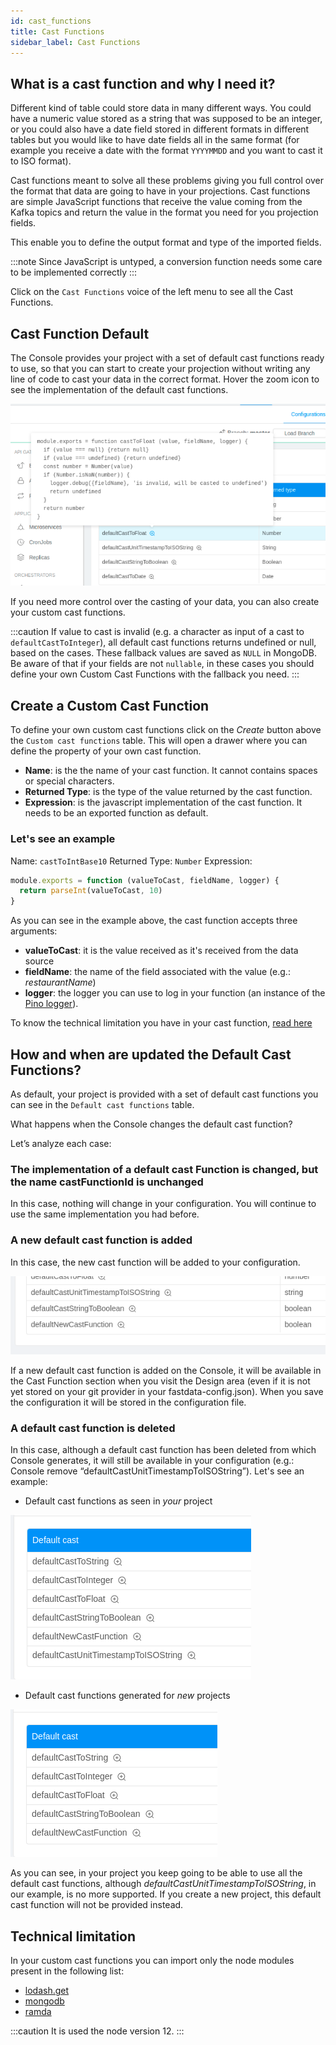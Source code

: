 ```yaml
---
id: cast_functions
title: Cast Functions
sidebar_label: Cast Functions
---
```


## What is a cast function and why I need it?

Different kind of table could store data in many different ways.
You could have a numeric value stored as a string that was supposed to be an integer, or you could also have a date field stored in different formats in different tables but you would like to have date fields all in the same format (for example you receive a date with the format `YYYYMMDD` and you want to cast it to ISO format).

Cast functions meant to solve all these problems giving you full control over the format that data are going to have in your projections.
Cast functions are simple JavaScript functions that receive the value coming from the Kafka topics and return the value in the format you need for you projection fields.

This enable you to define the output format and type of the imported fields.

:::note
Since JavaScript is untyped, a conversion function needs some care to be implemented correctly
:::

Click on the `Cast Functions` voice of the left menu to see all the Cast Functions.

## Cast Function Default

The Console provides your project with a set of default cast functions ready to use, so that you can start to create your projection without writing any line of code to cast your data in the correct format. Hover the zoom icon to see the implementation of the default cast functions.

![Default cast functions implementation](img/fastdata-default-castfunction-zoom.png)

If you need more control over the casting of your data, you can also create your custom cast functions.

:::caution
If value to cast is invalid (e.g. a character as input of a cast to `defaultCastToInteger`), all default cast functions returns undefined or null, based on the cases. These fallback values are saved as `NULL` in MongoDB.   
Be aware of that if your fields are not `nullable`, in these cases you should define your own Custom Cast Functions with the fallback you need.
:::

## Create a Custom Cast Function

To define your own custom cast functions click on the *Create* button above the `Custom cast functions` table. This will open a drawer where you can define the property of your own cast function.

- **Name**: is the the name of your cast function. It cannot contains spaces or special characters.
- **Returned Type**: is the type of the value returned by the cast function.
- **Expression**: is the javascript implementation of the cast function. It needs to be an exported function as default.

### Let's see an example

Name: `castToIntBase10`
Returned Type: `Number`
Expression: 

```javascript
module.exports = function (valueToCast, fieldName, logger) {
  return parseInt(valueToCast, 10)
}
```

As you can see in the example above, the cast function accepts three arguments:

- **valueToCast**: it is the value received as it's received from the data source
- **fieldName**: the name of the field associated with the value (e.g.: *restaurantName*)
- **logger**: the logger you can use to log in your function (an instance of the [Pino logger](https://github.com/pinojs/pino)).

To know the technical limitation you have in your cast function, [read here](./cast_functions#technical-limitation)

## How and when are updated the Default Cast Functions?

As default, your project is provided with a set of default cast functions you can see in the `Default cast functions` table.

What happens when the Console changes the default cast function?

Let’s analyze each case:

### The implementation of a default cast Function is changed, but the name castFunctionId is unchanged

In this case, nothing will change in your configuration. You will continue to use the same implementation you had before.

### A new default cast function is added

In this case, the new cast function will be added to your configuration.

![Fast Data new default castFunction](img/fastdata-new-default-castfunction.png)

If a new default cast function is added on the Console, it will be available in the Cast Function section when you visit the Design area (even if it is not yet stored on your git provider in your fastdata-config.json). When you save the configuration it will be stored in the configuration file.

### A default cast function is deleted

In this case, although a default cast function has been deleted from which Console generates, it will still be available in your configuration (e.g.:  Console remove “defaultCastUnitTimestampToISOString”).
Let's see an example:

- Default cast functions as seen in *your* project

![Fast Data with deleted default cast function](img/fastdata-delete-castfunction-all.png)

- Default cast functions generated for *new* projects

![Fast Data without deleted default castFunction](img/fastdata-delete-castfunction-without-deleted.png)

As you can see, in your project you keep going to be able to use all the default cast functions, although *defaultCastUnitTimestampToISOString*, in our example, is no more supported.
If you create a new project, this default cast function will not be provided instead.

## Technical limitation

In your custom cast functions you can import only the node modules present in the following list:

* [lodash.get](https://github.com/lodash/lodash/tree/4.4.2-npm-packages/lodash.get)
* [mongodb](https://github.com/mongodb/mongo/tree/r3.6.0)
* [ramda](https://github.com/ramda/ramda/tree/v0.27.1)

:::caution
It is used the node version 12.
:::
